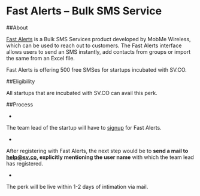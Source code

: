 # Fast Alerts – Bulk SMS Service

##About

[Fast Alerts](http://www.fastalerts.in/) is a Bulk SMS Services product developed by MobMe Wireless, which can be used to reach out to customers. The Fast Alerts interface allows users to send an SMS instantly, add contacts from groups or import the same from an Excel file.

Fast Alerts is offering 500 free SMSes for startups incubated with SV.CO.

##Eligibility

All startups that are incubated with SV.CO can avail this perk.

##Process

* 
The team lead of the startup will have to  [signup](http://www.fastalerts.in/signup) for Fast Alerts.

* 
After registering with Fast Alerts, the next step would be to **send a mail to help@sv.co, explicitly mentioning the user name** with which the team lead has registered.

* 
The perk will be live within 1-2 days of intimation via mail.
